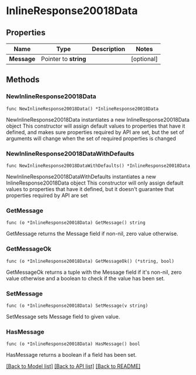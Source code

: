 # InlineResponse20018Data

## Properties

Name | Type | Description | Notes
------------ | ------------- | ------------- | -------------
**Message** | Pointer to **string** |  | [optional] 

## Methods

### NewInlineResponse20018Data

`func NewInlineResponse20018Data() *InlineResponse20018Data`

NewInlineResponse20018Data instantiates a new InlineResponse20018Data object
This constructor will assign default values to properties that have it defined,
and makes sure properties required by API are set, but the set of arguments
will change when the set of required properties is changed

### NewInlineResponse20018DataWithDefaults

`func NewInlineResponse20018DataWithDefaults() *InlineResponse20018Data`

NewInlineResponse20018DataWithDefaults instantiates a new InlineResponse20018Data object
This constructor will only assign default values to properties that have it defined,
but it doesn't guarantee that properties required by API are set

### GetMessage

`func (o *InlineResponse20018Data) GetMessage() string`

GetMessage returns the Message field if non-nil, zero value otherwise.

### GetMessageOk

`func (o *InlineResponse20018Data) GetMessageOk() (*string, bool)`

GetMessageOk returns a tuple with the Message field if it's non-nil, zero value otherwise
and a boolean to check if the value has been set.

### SetMessage

`func (o *InlineResponse20018Data) SetMessage(v string)`

SetMessage sets Message field to given value.

### HasMessage

`func (o *InlineResponse20018Data) HasMessage() bool`

HasMessage returns a boolean if a field has been set.


[[Back to Model list]](../README.md#documentation-for-models) [[Back to API list]](../README.md#documentation-for-api-endpoints) [[Back to README]](../README.md)


